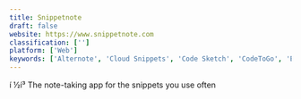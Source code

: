 ```yaml
---
title: Snippetnote
draft: false 
website: https://www.snippetnote.com
classification: ['']
platform: ['Web']
keywords: ['Alternote', 'Cloud Snippets', 'Code Sketch', 'CodeToGo', 'Evernote', 'Gisto', 'Jot', 'Note Instantly by Knotable', 'NoteChain', 'Qoa', 'RexPad', 'Save Snippet', 'Snip', 'Snipper App', 'Snippet Maker', 'Snippet Store', 'Snippy', 'Trello', 'Write App', 'canSnippet CE', 'fwrdto.me']
---
```

í ½í³ The note-taking app for the snippets you use often